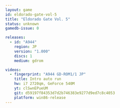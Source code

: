 ```yaml
---
layout: game
id: eldorado-gate-vol-5
title: "Eldorado Gate Vol. 5"
status: unknown
gamedb-issue: 0

releases:
  - id: "A944"
    region: JP
    version: "1.000"
    discs: 1
    medium: gdrom

videos:
  - fingerprint: "A944 GD-ROM1/1 JP"
    title: Intro auto run
    hw: i7 2720qm, GeForce 540M
    yt: clSwnEPueUM
    git: d59197f84353d7d2b746383e9277d9ed7c8c4053
    platform: win86-release
---
```

